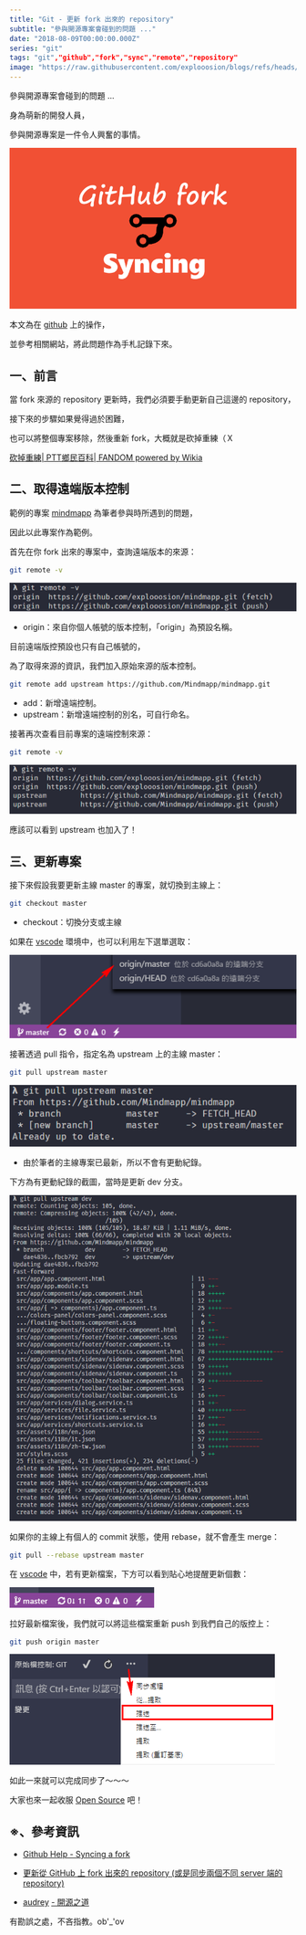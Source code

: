 ```yaml
---
title: "Git - 更新 fork 出來的 repository"
subtitle: "參與開源專案會碰到的問題 ..."
date: "2018-08-09T00:00:00.000Z"
series: "git"
tags: "git","github","fork","sync","remote","repository"
image: "https://raw.githubusercontent.com/explooosion/blogs/refs/heads/main/docs/images/2018-08-09_Git%20-%20%E6%9B%B4%E6%96%B0%20fork%20%E5%87%BA%E4%BE%86%E7%9A%84%20repository/banner/1533753772_76441.png"
--- 
```


參與開源專案會碰到的問題 ...

身為萌新的開發人員，

參與開源專案是一件令人興奮的事情。

[![1533753772_76441.png](https://raw.githubusercontent.com/explooosion/blogs/refs/heads/main/docs/images/2018-08-09_Git%20-%20%E6%9B%B4%E6%96%B0%20fork%20%E5%87%BA%E4%BE%86%E7%9A%84%20repository/1533753772_76441.png)](https://dotblogsfile.blob.core.windows.net/user/incredible/415de9a6-e73c-4666-bf42-4d54099f7538/1533753772_76441.png)

本文為在 [github](https://github.com/) 上的操作，

並參考相關網站，將此問題作為手札記錄下來。

一、前言
----

當 fork 來源的 repository 更新時，我們必須要手動更新自己這邊的 repository，

接下來的步驟如果覺得過於困難，

也可以將整個專案移除，然後重新 fork，大概就是砍掉重練（Ｘ

[砍掉重練| PTT鄉民百科| FANDOM powered by Wikia](http://zh.pttpedia.wikia.com/wiki/%E7%A0%8D%E6%8E%89%E9%87%8D%E7%B7%B4)

二、取得遠端版本控制
----------

範例的專案 [mindmapp](https://github.com/Mindmapp/mindmapp) 為筆者參與時所遇到的問題，

因此以此專案作為範例。

首先在你 fork 出來的專案中，查詢遠端版本的來源：

```bash
git remote -v
```

[![1533750937_50136.png](https://raw.githubusercontent.com/explooosion/blogs/refs/heads/main/docs/images/2018-08-09_Git%20-%20%E6%9B%B4%E6%96%B0%20fork%20%E5%87%BA%E4%BE%86%E7%9A%84%20repository/1533750937_50136.png)](https://dotblogsfile.blob.core.windows.net/user/incredible/415de9a6-e73c-4666-bf42-4d54099f7538/1533750937_50136.png)

*   origin：來自你個人帳號的版本控制，「origin」為預設名稱。

目前遠端版控預設也只有自己帳號的，

為了取得來源的資訊，我們加入原始來源的版本控制。

```bash
git remote add upstream https://github.com/Mindmapp/mindmapp.git
```

*   add：新增遠端控制。
*   upstream：新增遠端控制的別名，可自行命名。

接著再次查看目前專案的遠端控制來源：

```bash
git remote -v
```

[![1533751207_84599.png](https://raw.githubusercontent.com/explooosion/blogs/refs/heads/main/docs/images/2018-08-09_Git%20-%20%E6%9B%B4%E6%96%B0%20fork%20%E5%87%BA%E4%BE%86%E7%9A%84%20repository/1533751207_84599.png)](https://dotblogsfile.blob.core.windows.net/user/incredible/415de9a6-e73c-4666-bf42-4d54099f7538/1533751207_84599.png)

應該可以看到 upstream 也加入了！

三、更新專案
------

接下來假設我要更新主線 master 的專案，就切換到主線上：

```bash
git checkout master
```

*   checkout：切換分支或主線

如果在 [vscode](https://code.visualstudio.com/) 環境中，也可以利用左下選單選取：

[![1533751601_18201.png](https://raw.githubusercontent.com/explooosion/blogs/refs/heads/main/docs/images/2018-08-09_Git%20-%20%E6%9B%B4%E6%96%B0%20fork%20%E5%87%BA%E4%BE%86%E7%9A%84%20repository/1533751601_18201.png)](https://dotblogsfile.blob.core.windows.net/user/incredible/415de9a6-e73c-4666-bf42-4d54099f7538/1533751601_18201.png)

接著透過 pull 指令，指定名為 upstream 上的主線 master：

```bash
git pull upstream master
```

[![1533751726_55079.png](https://raw.githubusercontent.com/explooosion/blogs/refs/heads/main/docs/images/2018-08-09_Git%20-%20%E6%9B%B4%E6%96%B0%20fork%20%E5%87%BA%E4%BE%86%E7%9A%84%20repository/1533751726_55079.png)](https://dotblogsfile.blob.core.windows.net/user/incredible/415de9a6-e73c-4666-bf42-4d54099f7538/1533751726_55079.png)

*   由於筆者的主線專案已最新，所以不會有更動紀錄。

下方為有更動紀錄的截圖，當時是更新 dev 分支。

[![1533751874_42568.png](https://raw.githubusercontent.com/explooosion/blogs/refs/heads/main/docs/images/2018-08-09_Git%20-%20%E6%9B%B4%E6%96%B0%20fork%20%E5%87%BA%E4%BE%86%E7%9A%84%20repository/1533751874_42568.png)](https://dotblogsfile.blob.core.windows.net/user/incredible/415de9a6-e73c-4666-bf42-4d54099f7538/1533751874_42568.png)

如果你的主線上有個人的 commit 狀態，使用 rebase，就不會產生 merge：

```bash
git pull --rebase upstream master
```

在 [vscode](https://code.visualstudio.com/) 中，若有更新檔案，下方可以看到貼心地提醒更新個數：

![1533752452_95278.png](https://raw.githubusercontent.com/explooosion/blogs/refs/heads/main/docs/images/2018-08-09_Git%20-%20%E6%9B%B4%E6%96%B0%20fork%20%E5%87%BA%E4%BE%86%E7%9A%84%20repository/1533752452_95278.png)

拉好最新檔案後，我們就可以將這些檔案重新 push 到我們自己的版控上：

```bash
git push origin master
```

![1533752534_25063.png](https://raw.githubusercontent.com/explooosion/blogs/refs/heads/main/docs/images/2018-08-09_Git%20-%20%E6%9B%B4%E6%96%B0%20fork%20%E5%87%BA%E4%BE%86%E7%9A%84%20repository/1533752534_25063.png)

如此一來就可以完成同步了～～～

大家也來一起收服 [Open Source](https://gist.github.com/audreyt/2400315) 吧！

※、參考資訊
------

*   [Github Help - Syncing a fork](https://help.github.com/articles/syncing-a-fork/)
*   [更新從 GitHub 上 fork 出來的 repository (或是同步兩個不同 server 端的 repository)](https://www.peterdavehello.org/2014/02/update_forked_repository/)
    
*   [audrey](https://gist.github.com/audreyt) [- 開源之道](https://gist.github.com/audreyt/2400315)
    

有勘誤之處，不吝指教。ob'\_'ov